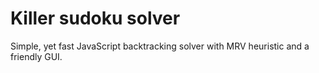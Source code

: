 # Killer sudoku solver
Simple, yet fast JavaScript backtracking solver with MRV heuristic and a friendly GUI.
